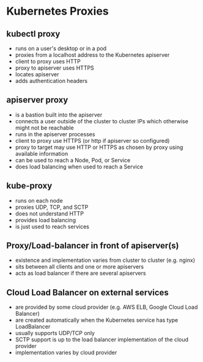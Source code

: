 # Kubernetes Proxies

## kubectl proxy

- runs on a user's desktop or in a pod
- proxies from a localhost address to the Kubernetes apiserver
- client to proxy uses HTTP
- proxy to apiserver uses HTTPS
- locates apiserver
- adds authentication headers

## apiserver proxy

- is a bastion built into the apiserver
- connects a user outside of the cluster to cluster IPs which otherwise might not be reachable
- runs in the apiserver processes
- client to proxy use HTTPS (or http if apiserver so configured)
- proxy to target may use HTTP or HTTPS as chosen by proxy using available information
- can be used to reach a Node, Pod, or Service
- does load balancing when used to reach a Service

## kube-proxy

- runs on each node
- proxies UDP, TCP, and SCTP
- does not understand HTTP
- provides load balancing
- is just used to reach services

## Proxy/Load-balancer in front of apiserver(s)

- existence and implementation varies from cluster to cluster (e.g. nginx)
- sits between all clients and one or more apiservers
- acts as load balancer if there are several apiservers

## Cloud Load Balancer on external services

- are provided by some cloud provider (e.g. AWS ELB, Google Cloud Load Balancer)
- are created automatically when the Kubernetes service has type LoadBalancer
- usually supports UDP/TCP only
- SCTP support is up to the load balancer implementation of the cloud provider
- implementation varies by cloud provider
